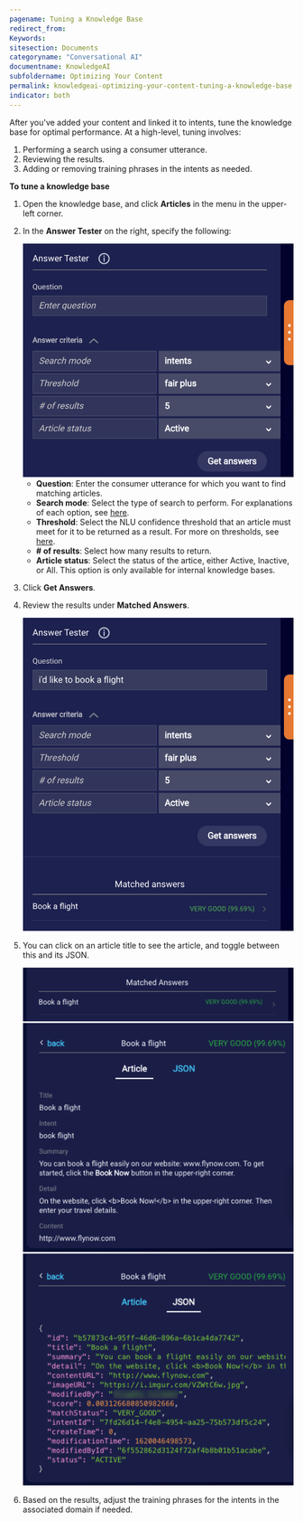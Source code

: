 ```yaml
---
pagename: Tuning a Knowledge Base
redirect_from:
Keywords:
sitesection: Documents
categoryname: "Conversational AI"
documentname: KnowledgeAI
subfoldername: Optimizing Your Content
permalink: knowledgeai-optimizing-your-content-tuning-a-knowledge-base.html
indicator: both
---
```


After you've added your content and linked it to intents, tune the knowledge base for optimal performance. At a high-level, tuning involves:

1. Performing a search using a consumer utterance.
2. Reviewing the results.
3. Adding or removing training phrases in the intents as needed.

**To tune a knowledge base**

1. Open the knowledge base, and click **Articles** in the menu in the upper-left corner.
2. In the **Answer Tester** on the right, specify the following:

    <img class="fancyimage" style="width:500px" src="img/ConvoBuilder/kb_test1.png">

    * **Question**: Enter the consumer utterance for which you want to find matching articles.
    * **Search mode**: Select the type of search to perform. For explanations of each option, see [here](knowledgeai-search-methods.html).
    * **Threshold**: Select the NLU confidence threshold that an article must meet for it to be returned as a result. For more on thresholds, see [here](knowledgeai-using-intents-with-kbs.html#scoring-and-thresholds).
    * **# of results**: Select how many results to return.
    * **Article status**: Select the status of the artice, either Active, Inactive, or All. This option is only available for internal knowledge bases.

3. Click **Get Answers**.
4. Review the results under **Matched Answers**.

    <img class="fancyimage" style="width:500px" src="img/ConvoBuilder/kb_test2.png">

5. You can click on an article title to see the article, and toggle between this and its JSON.

    <img class="fancyimage" style="width:500px" src="img/ConvoBuilder/kb_test3.png">
    <img class="fancyimage" style="width:500px" src="img/ConvoBuilder/kb_test4.png">
    <img class="fancyimage" style="width:500px" src="img/ConvoBuilder/kb_test5.png">

6. Based on the results, adjust the training phrases for the intents in the associated domain if needed.